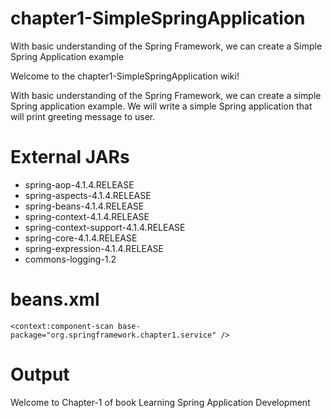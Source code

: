 # chapter1-SimpleSpringApplication
With basic understanding of the Spring Framework, we can create a Simple Spring Application example

Welcome to the chapter1-SimpleSpringApplication wiki!

With basic understanding of the Spring Framework, we can create a simple Spring application example. We will write a simple Spring application that will print greeting message to user. 

# External JARs 
* spring-aop-4.1.4.RELEASE 
* spring-aspects-4.1.4.RELEASE 
* spring-beans-4.1.4.RELEASE 
* spring-context-4.1.4.RELEASE
* spring-context-support-4.1.4.RELEASE 
* spring-core-4.1.4.RELEASE 
* spring-expression-4.1.4.RELEASE 
* commons-logging-1.2 

# beans.xml
<?xml version="1.0" encoding="UTF-8"?>
<beans xmlns="http://www.springframework.org/schema/beans"
	xmlns:xsi="http://www.w3.org/2001/XMLSchema-instance" 
	xmlns:context="http://www.springframework.org/schema/context"
	xsi:schemaLocation="http://www.springframework.org/schema/beans 
		http://www.springframework.org/schema/beans/spring-beans.xsd
		http://www.springframework.org/schema/context 
		http://www.springframework.org/schema/context/spring-context-4.1.xsd">

	<context:component-scan base-package="org.springframework.chapter1.service" />

</beans>

# Output
Welcome to Chapter-1 of book Learning Spring Application Development
